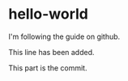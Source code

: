 # hello-world
I'm following the guide on github.

This line has been added.

This part is the commit.
